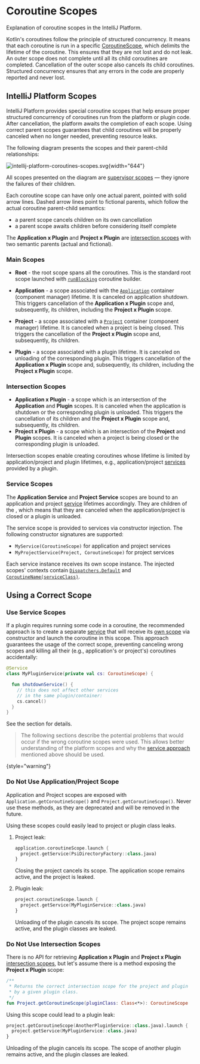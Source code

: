<!-- Copyright 2000-2024 JetBrains s.r.o. and contributors. Use of this source code is governed by the Apache 2.0 license. -->

# Coroutine Scopes

<link-summary>Explanation of coroutine scopes in the IntelliJ Platform.</link-summary>

Kotlin's coroutines follow the principle of structured concurrency.
It means that each coroutine is run in a specific [CoroutineScope](https://kotlinlang.org/api/kotlinx.coroutines/kotlinx-coroutines-core/kotlinx.coroutines/-coroutine-scope/), which delimits the lifetime of the coroutine.
This ensures that they are not lost and do not leak.
An outer scope does not complete until all its child coroutines are completed.
Cancellation of the outer scope also cancels its child coroutines.
Structured concurrency ensures that any errors in the code are properly reported and never lost.

## IntelliJ Platform Scopes

IntelliJ Platform provides special coroutine scopes that help ensure proper structured concurrency of coroutines run from the platform or plugin code.
After cancellation, the platform awaits the completion of each scope.
Using correct parent scopes guarantees that child coroutines will be properly canceled when no longer needed, preventing resource leaks.

The following diagram presents the scopes and their parent-child relationships:

![intellij-platform-coroutines-scopes.svg](intellij-platform-coroutines-scopes.svg){width="644"}

All scopes presented on the diagram are [supervisor scopes](https://kotlinlang.org/api/kotlinx.coroutines/kotlinx-coroutines-core/kotlinx.coroutines/supervisor-scope.html) — they ignore the failures of their children.

Each coroutine scope can have only one actual parent, pointed with solid arrow lines.
Dashed arrow lines point to fictional parents, which follow the actual coroutine parent-child semantics:
- a parent scope cancels children on its own cancellation
- a parent scope awaits children before considering itself complete

The **Application x Plugin** and **Project x Plugin** are [intersection scopes](#intersection-scopes) with two semantic parents (actual and fictional).

### Main Scopes

- **Root** - the root scope spans all the coroutines.
  This is the standard root scope launched with [`runBlocking`](https://kotlinlang.org/api/kotlinx.coroutines/kotlinx-coroutines-core/kotlinx.coroutines/run-blocking.html) coroutine builder.

- **Application** - a scope associated with the [`Application`](%gh-ic%/platform/core-api/src/com/intellij/openapi/application/Application.java) container (component manager) lifetime.
  It is canceled on application shutdown.
  This triggers cancellation of the **Application x Plugin** scope and, subsequently, its children, including the **Project x Plugin** scope.

- **Project** - a scope associated with a [`Project`](%gh-ic%/platform/core-api/src/com/intellij/openapi/project/Project.java) container (component manager) lifetime.
  It is canceled when a project is being closed.
  This triggers the cancellation of the **Project x Plugin** scope and, subsequently, its children.

- **Plugin** - a scope associated with a plugin lifetime.
  It is canceled on unloading of the corresponding plugin.
  This triggers cancellation of the **Application x Plugin** scope and, subsequently, its children, including the **Project x Plugin** scope.

### Intersection Scopes

- **Application x Plugin** - a scope which is an intersection of the **Application** and **Plugin** scopes.
  It is canceled when the application is shutdown or the corresponding plugin is unloaded.
  This triggers the cancellation of its children and the **Project x Plugin** scope and, subsequently, its children.
- **Project x Plugin** - a scope which is an intersection of the **Project** and **Plugin** scopes.
  It is canceled when a project is being closed or the corresponding plugin is unloaded.

Intersection scopes enable creating coroutines whose lifetime is limited by application/project and plugin lifetimes, e.g.,
application/project [services](plugin_services.md) provided by a plugin.

### Service Scopes

The **Application Service** and **Project Service** scopes are bound to an application and project [service](plugin_services.md) lifetimes accordingly.
They are children of the [](#intersection-scopes), which means that they are canceled when the application/project is closed or a plugin is unloaded.

The service scope is provided to services via constructor injection.
The following constructor signatures are supported:

- `MyService(CoroutineScope)` for application and project services
- `MyProjectService(Project, CoroutineScope)` for project services

Each service instance receives its own scope instance.
The injected scopes' contexts contain [`Dispatchers.Default`](https://kotlinlang.org/api/kotlinx.coroutines/kotlinx-coroutines-core/kotlinx.coroutines/-dispatchers/-default.html) and [`CoroutineName(serviceClass)`](https://kotlinlang.org/api/kotlinx.coroutines/kotlinx-coroutines-core/kotlinx.coroutines/-coroutine-name/).

## Using a Correct Scope

### Use Service Scopes

If a plugin requires running some code in a coroutine, the recommended approach is to create a separate [service](plugin_services.md) that will receive its [own scope](#service-scopes) via constructor and launch the coroutine in this scope.
This approach guarantees the usage of the correct scope, preventing canceling wrong scopes and killing all their (e.g., application's or project's) coroutines accidentally:

```kotlin
@Service
class MyPluginService(private val cs: CoroutineScope) {

  fun shutdownService() {
    // this does not affect other services
    // in the same plugin/container:
    cs.cancel()
  }
}
```

See the [](launching-coroutines.md) section for details.

> The following sections describe the potential problems that would occur if the wrong coroutine scopes were used.
> This allows better understanding of the platform scopes and why the [service approach](#use-service-scopes) mentioned above should be used.
>
{style="warning"}

### Do Not Use Application/Project Scope

Application and Project scopes are exposed with `Application.getCoroutineScope()` and `Project.getCoroutineScope()`.
Never use these methods, as they are deprecated and will be removed in the future.

Using these scopes could easily lead to project or plugin class leaks.

1. Project leak:
    ```kotlin
    application.coroutineScope.launch {
      project.getService(PsiDirectoryFactory::class.java)
    }
    ```
    Closing the project cancels its scope.
    The application scope remains active, and the project is leaked.

2. Plugin leak:
    ```kotlin
    project.coroutineScope.launch {
      project.getService(MyPluginService::class.java)
    }
    ```
    Unloading of the plugin cancels its scope.
    The project scope remains active, and the plugin classes are leaked.

### Do Not Use Intersection Scopes

There is no API for retrieving **Application x Plugin** and **Project x Plugin** [intersection scopes](#intersection-scopes),
but let's assume there is a method exposing the **Project x Plugin** scope:

```kotlin
/**
 * Returns the correct intersection scope for the project and plugin
 * by a given plugin class.
 */
fun Project.getCoroutineScope(pluginClass: Class<*>): CoroutineScope
```

Using this scope could lead to a plugin leak:

```kotlin
project.getCoroutineScope(AnotherPluginService::class.java).launch {
  project.getService(MyPluginService::class.java)
}
```

Unloading of the plugin cancels its scope.
The scope of another plugin remains active, and the plugin classes are leaked.
